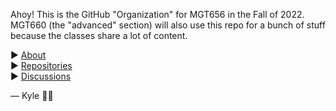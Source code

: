 
Ahoy! This is the GitHub "Organization" for MGT656 in the 
Fall of 2022. MGT660 (the "advanced" section) will also
use this repo for a bunch of stuff because the classes
share a lot of content.

▶ [About](https://github.com/orgs/yale-mgt-656-fall-2022/repositories/about) <br />
▶ [Repositories](https://github.com/orgs/yale-mgt-656-fall-2022/repositories) <br />
▶ [Discussions](https://github.com/orgs/yale-mgt-656-fall-2022/discussions)


 — Kyle 👋👋
